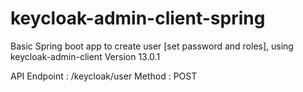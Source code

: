 # keycloak-admin-client-spring
Basic Spring boot app to create user [set password and roles], using keycloak-admin-client Version 13.0.1





API Endpoint :  /keycloak/user
Method : POST
